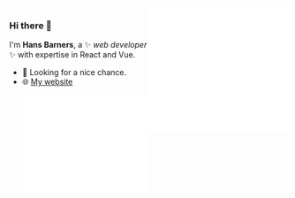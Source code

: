 <picture>
  <img align="right" width="50%" src="/metrics.default.svg" alt="Metrics">
</picture>

### Hi there 👋

I'm **Hans Barners**, a ✨ _web developer_ ✨ with expertise in React and Vue. 

- 💼 Looking for a nice chance.
- 🌐 [My website](https://ree98.cn)


<picture>
  <img align="right" width="45%" src="/github-metrics.svg" alt="Metrics">
</picture>
